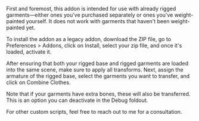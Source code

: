 First and foremost, this addon is intended for use with already rigged garments—either ones you've purchased separately or ones you've weight-painted yourself. It does not work with garments that haven't been weight-painted yet.

To install the addon as a legacy addon, download the ZIP file, go to Preferences > Addons, click on Install, select your zip file, and once it's loaded, activate it.

After ensuring that both your rigged base and rigged garments are loaded into the same scene, make sure to apply all transforms. Next, assign the armature of the rigged base, select the garments you want to transfer, and click on Combine Clothes.

Note that if your garments have extra bones, these will also be transferred. This is an option you can deactivate in the Debug foldout.

For other custom scripts, feel free to reach out to me for a consultation.

